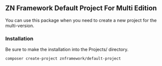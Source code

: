 <h2>ZN Framework Default Project For Multi Edition</h2>
<p>
You can use this package when you need to create a new project for the multi-version.
</p>

<h3>Installation</h3>
<p>
Be sure to make the installation into the Projects/ directory.
</p>

```
composer create-project znframework/default-project
```